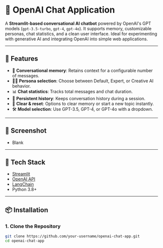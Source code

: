 # 🧠 OpenAI Chat Application

A **Streamlit-based conversational AI chatbot** powered by OpenAI's GPT models (`gpt-3.5-turbo`, `gpt-4`, `gpt-4o`). It supports memory, customizable personas, chat statistics, and a clean user interface. Ideal for experimenting with generative AI and integrating OpenAI into simple web applications.

---

## 🚀 Features

- 🔄 **Conversational memory**: Retains context for a configurable number of messages.
- 🧑‍🎓 **Persona selection**: Choose between Default, Expert, or Creative AI behavior.
- 📊 **Chat statistics**: Tracks total messages and chat duration.
- 💾 **Persistent history**: Keeps conversation history during a session.
- 🧼 **Clear & reset**: Options to clear memory or start a new topic instantly.
- 🛠️ **Model selection**: Use GPT-3.5, GPT-4, or GPT-4o with a dropdown.

---

## 📸 Screenshot

- Blank

---

## 🧰 Tech Stack

- [Streamlit](https://streamlit.io/)
- [OpenAI API](https://platform.openai.com/)
- [LangChain](https://www.langchain.com/)
- Python 3.8+

---

## 📦 Installation

### 1. Clone the Repository

```bash
git clone https://github.com/your-username/openai-chat-app.git
cd openai-chat-app
